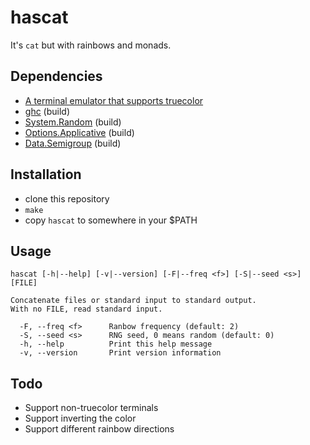 # hascat

It's `cat` but with rainbows and monads.

## Dependencies

- [A terminal emulator that supports truecolor](https://gist.github.com/XVilka/8346728#now-supporting-truecolour)
- [ghc](https://www.haskell.org/downloads/linux) (build)
- [System.Random](https://hackage.haskell.org/package/random) (build)
- [Options.Applicative](https://hackage.haskell.org/package/optparse-applicative) (build)
- [Data.Semigroup](https://hackage.haskell.org/package/semigroups) (build)

## Installation

- clone this repository
- `make`
- copy `hascat` to somewhere in your $PATH

## Usage

    hascat [-h|--help] [-v|--version] [-F|--freq <f>] [-S|--seed <s>] [FILE]
    
    Concatenate files or standard input to standard output.
    With no FILE, read standard input.

      -F, --freq <f>      Ranbow frequency (default: 2)
      -S, --seed <s>      RNG seed, 0 means random (default: 0)
      -h, --help          Print this help message
      -v, --version       Print version information

## Todo

- Support non-truecolor terminals
- Support inverting the color
- Support different rainbow directions
